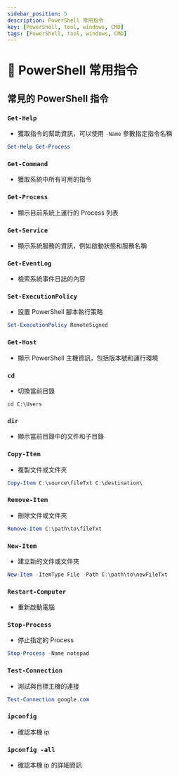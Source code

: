 ```yaml
---
sidebar_position: 5
description: PowerShell 常用指令
key: [PowerShell, tool, windows, CMD]
tags: [PowerShell, tool, windows, CMD]
---
```


# 🧊 PowerShell 常用指令

## 常見的 PowerShell 指令

### **`Get-Help`**

- 獲取指令的幫助資訊，可以使用 `-Name` 參數指定指令名稱

```powershell
Get-Help Get-Process
```

### **`Get-Command`**

- 獲取系統中所有可用的指令

### **`Get-Process`**

- 顯示目前系統上運行的 Process 列表

### **`Get-Service`**

- 顯示系統服務的資訊，例如啟動狀態和服務名稱

### **`Get-EventLog`**

- 檢索系統事件日誌的內容

### **`Set-ExecutionPolicy`**

- 設置 PowerShell 腳本執行策略

```powershell
Set-ExecutionPolicy RemoteSigned
```

### **`Get-Host`**

- 顯示 PowerShell 主機資訊，包括版本號和運行環境

### **`cd`**

- 切換當前目錄

```shell
cd C:\Users
```

### **`dir`**

- 顯示當前目錄中的文件和子目錄

### **`Copy-Item`**

- 複製文件或文件夾

```powershell
Copy-Item C:\source\fileTxt C:\destination\
```

### **`Remove-Item`**

- 刪除文件或文件夾

```powershell
Remove-Item C:\path\to\fileTxt
```

### **`New-Item`**

- 建立新的文件或文件夾

```powershell
New-Item -ItemType File -Path C:\path\to\newFileTxt
```

### **`Restart-Computer`**

- 重新啟動電腦

### **`Stop-Process`**

- 停止指定的 Process

```powershell
Stop-Process -Name notepad
```

### **`Test-Connection`**

- 測試與目標主機的連接

```powershell
Test-Connection google.com
```

### **`ipconfig`**

- 確認本機 ip

### **`ipconfig -all`**

- 確認本機 ip 的詳細資訊
